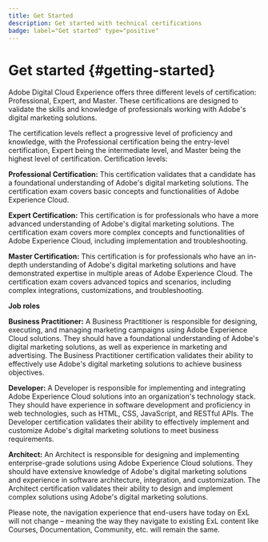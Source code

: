 ```yaml
---
title: Get Started
description: Get started with technical certifications
badge: label="Get started" type="positive"
---
```


# Get started {#getting-started}

Adobe Digital Cloud Experience offers three different levels of certification: Professional, Expert, and Master. These certifications are designed to validate the skills and knowledge of professionals working with Adobe's digital marketing solutions.

The certification levels reflect a progressive level of proficiency and knowledge, with the Professional certification being the entry-level certification, Expert being the intermediate level, and Master being the highest level of certification.
Certification levels:

**Professional Certification:** This certification validates that a candidate has a foundational understanding of Adobe's digital marketing solutions. The certification exam covers basic concepts and functionalities of Adobe Experience Cloud.

**Expert Certification:** This certification is for professionals who have a more advanced understanding of Adobe's digital marketing solutions. The certification exam covers more complex concepts and functionalities of Adobe Experience Cloud, including implementation and troubleshooting.

**Master Certification:** This certification is for professionals who have an in-depth understanding of Adobe's digital marketing solutions and have demonstrated expertise in multiple areas of Adobe Experience Cloud. The certification exam covers advanced topics and scenarios, including complex integrations, customizations, and troubleshooting.

**Job roles**

**Business Practitioner:** A Business Practitioner is responsible for designing, executing, and managing marketing campaigns using Adobe Experience Cloud solutions. They should have a foundational understanding of Adobe's digital marketing solutions, as well as experience in marketing and advertising. The Business Practitioner certification validates their ability to effectively use Adobe's digital marketing solutions to achieve business objectives.

**Developer:** A Developer is responsible for implementing and integrating Adobe Experience Cloud solutions into an organization's technology stack. They should have experience in software development and proficiency in web technologies, such as HTML, CSS, JavaScript, and RESTful APIs. The Developer certification validates their ability to effectively implement and customize Adobe's digital marketing solutions to meet business requirements.

**Architect:** An Architect is responsible for designing and implementing enterprise-grade solutions using Adobe Experience Cloud solutions. They should have extensive knowledge of Adobe's digital marketing solutions and experience in software architecture, integration, and customization. The Architect certification validates their ability to design and implement complex solutions using Adobe's digital marketing solutions.

Please note, the navigation experience that end-users have today on ExL will not change – meaning the way they navigate to existing ExL content like Courses, Documentation, Community, etc. will remain the same. 


